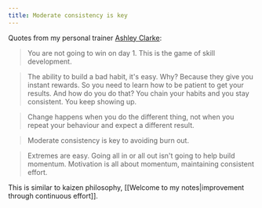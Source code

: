 ```yaml
---
title: Moderate consistency is key
---
```

Quotes from my personal trainer [Ashley Clarke](https://ashley-clarke.com.au/):

> You are not going to win on day 1. This is the game of skill development.

>The ability to build a bad habit, it's easy. Why? Because they give you instant rewards. So you need to learn how to be patient to get your results. And how do you do that? You chain your habits and you stay consistent. You keep showing up.

>Change happens when you do the different thing, not when you repeat your behaviour and expect a different result.

>Moderate consistency is key to avoiding burn out.

> Extremes are easy. Going all in or all out isn't going to help build momentum. Motivation is all about momentum, maintaining consistent effort.

This is similar to kaizen philosophy, [[Welcome to my notes|improvement through continuous effort]].
